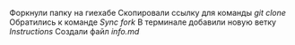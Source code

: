 Форкнули папку на гиехабе
Скопировали ссылку для команды *git clone*
Обратились к команде *Sync fork*
В терминале добавили новую ветку *Instructions*
Создали файл *info.md*